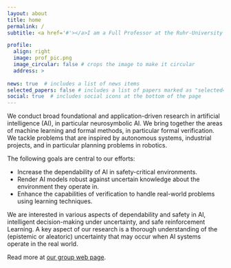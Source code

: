 ```yaml
---
layout: about
title: home
permalink: /
subtitle: <a href='#'></a>I am a Full Professor at the Ruhr-University Bochum in Germany. I lead the Chair of Safe and Reliable Artificial Intelligence. I am also an Associate Professor with Institute for Computing and Information Sciences at Radboud University Nijmegen, The Netherlands.

profile:
  align: right
  image: prof_pic.png
  image_circular: false # crops the image to make it circular
  address: >
    
news: true  # includes a list of news items
selected_papers: false # includes a list of papers marked as "selected={true}"
social: true  # includes social icons at the bottom of the page
---
```

We conduct broad foundational and application-driven research in artificial intelligence (AI), in particular neurosymbolic AI. We bring together the areas of machine learning and formal methods, in particular formal verification. We tackle problems that are inspired by autonomous systems, industrial projects, and in particular planning problems in robotics. 

The following goals are central to our efforts:

* Increase the dependability of AI in safety-critical environments.
* Render AI models robust against uncertain knowledge about the environment they operate in.
* Enhance the capabilities of verification to handle real-world problems using learning techniques.

We are interested in various aspects of dependability and safety in AI, intelligent decision-making under uncertainty, and safe reinforcement Learning. A key aspect of our research is a thorough understanding of the (epistemic or aleatoric) uncertainty that may occur when AI systems operate in the real world.

Read more at <a href="https://lava-lab.org/" target="_blank">our group web page</a>. 



 